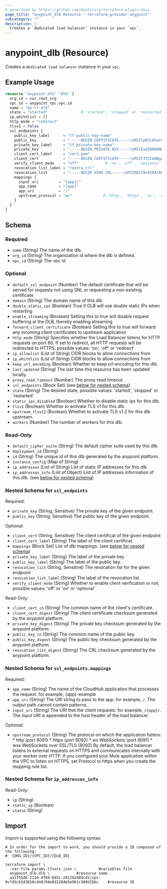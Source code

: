 ```yaml
---
# generated by https://github.com/hashicorp/terraform-plugin-docs
page_title: "anypoint_dlb Resource - terraform-provider-anypoint"
subcategory: ""
description: |-
  Creates a `dedicated load balancer` instance in your `vpc`.
---
```


# anypoint_dlb (Resource)

Creates a `dedicated load balancer` instance in your `vpc`.

## Example Usage

```terraform
resource "anypoint_dlb" "dlb" {
  org_id = var.root_org
  vpc_id = anypoint_vpc.vpc.id
  name = "my-tf-dlb"
  state = "started"               # 'started', 'stopped' or 'restarted'
  ip_whitelist = []
  http_mode = "redirect"
  tlsv1 = false
  ssl_endpoints {
    public_key_label      = "tf-public-key-name"
    public_key            = "-----BEGIN CERTIFICATE-----\nMIICpDCCAYwCCQCOpE/9k0ve8zANBgkqhkiG9w0BAQsFADAUMRIwEAYDVQQDDAls\nb2NhbGhvc3QwHhcNMjEwMzA1MTUyMTM1WhcNMjEwMzA2MTUyMTM1WjAUMRIwEAYD\nVQQDDAlsb2NhbGhvc3QwggEiMA0GCSqGSIb3DQEBAQUAA4IBDwAwggEKAoIBAQDK\n93gvOvMrcyVUvPnzC2UtXzHnV+rxW8I6VM+lFASV2FS+oZtiNGCFlbeEEMCImtAx\npaBw8/GTX5qNshFYNkGkvM4uh2PxYPZXfhOhkO42R6zdL89yTkY7E6nT/HwDUVAC\njJw67Y88St9h8yN5OOU95V3qkCbqfGxpKXnxmzTQt8aDRZQz5juQazVjMo4lIEpB\nuTPbXHRnHJCyr0OBOcGAGBTq2d7z2mFFlE+5w7RIiPNtx5KvG7wfO6KrCwfUGU5j\nl8466kfniqydGbxH7dsR+daPWAHrTCmZND7AWSiptIVzoJ/Q3QgT/qK8/SmpW9Hf\nDJQffO+I5y+w6y5cU1l3AgMBAAEwDQYJKoZIhvcNAQELBQADggEBAGS1mTWes3za\nWGlubGf76TiSn8GjIO7jIeVxBeB6rYq6iUFLUfEPCNHSlA0g7JJ40KW/osPc6EEm\nQzptRdhAoRDM5ilRTVMvuoGflw04OqrSUqR26+7aVJ8JcBJWBeP/5kGaMjPhy7oX\ntYPwzK2wXDYLDUCLXefF59NQoHUtytritckT5tP0UYDcRf2upBxn/v9lbF7AVfLZ\nO/vGplnD8Kq4QaFGL26ioh7e/n9TldbDJnspHh389aG6nqOKIgnL785Ggr6914vH\n4AMJa3r9cYpoe9ZdXL6b3aW+9MQo2Th2hDc7Z4CfVzJTZ9mg3ouKxIYGj+B4bj61\nN+MUQ5Q7aCo=\n-----END CERTIFICATE-----"
    private_key_label     = "tf-private-key-name"
    private_key           = "-----BEGIN PRIVATE KEY-----\nMIIEvQIBADANBgkqhkiG9w0BAQEFAASCBKcwggSjAgEAAoIBAQDK93gvOvMrcyVU\nvPnzC2UtXzHnV+rxW8I6VM+lFASV2FS+oZtiNGCFlbeEEMCImtAxpaBw8/GTX5qN\nshFYNkGkvM4uh2PxYPZXfhOhkO42R6zdL89yTkY7E6nT/HwDUVACjJw67Y88St9h\n8yN5OOU95V3qkCbqfGxpKXnxmzTQt8aDRZQz5juQazVjMo4lIEpBuTPbXHRnHJCy\nr0OBOcGAGBTq2d7z2mFFlE+5w7RIiPNtx5KvG7wfO6KrCwfUGU5jl8466kfniqyd\nGbxH7dsR+daPWAHrTCmZND7AWSiptIVzoJ/Q3QgT/qK8/SmpW9HfDJQffO+I5y+w\n6y5cU1l3AgMBAAECggEAe0TfZnf8FiiBxLxdZeJG2c6WJXY9B8d96CV4Uz8cJdHU\nbk8Caxt6f8dVRM1T0eOMjIqWLePKlYIcAPDkHdod9iqBYrrx1TjZhHva+mZmdusD\nLvcJm9e0Sc8AdvJCc1VgLZwuio+bTbf/gaLEqawHdpcmef6A1CsrQJdjK3zjD9tn\n45wk+S6lRoCdGvFXk8L/mZPhhktzTRA4GKODKKzfXtMPXpjzj9sY500KwnjBDsNW\nxg7acYA2NbvdZqStGWP3O56gpttH8Ye9JbYCwIFYiPq9KnXJMYYb/k1/qSI4LNPX\nSuv0xmj6QNnRh3sfPHIynd+iKIm0qvqpBl2Chg9UeQKBgQD2peuK8iuvl2P61d5V\nR5RlyjTMKL9f1Pm5Q+vhcD2q2Ubow4iQWUyMwMFHIxvscSDkD8+sneOz85WHfZx9\nOK8oX3MHHDkkWxs6lJBnHBayFHtbuiI0LfJzSGGio672rEmS3A7g8ZDx06QczaD5\nhVhaR1Z7z9PfHW2rBOOJFEjl6wKBgQDSqY6kvYwet4kCdTUTnMuJuZ5u85Yn8jjU\nlZgAsizYwvWWXlUEYIKlosOfc/j1NQejqoVDgsQSFqfHDEG4gnClnEXi5tBg+OhX\n/rolaak+fuJ/dLj0RrkAJGvymDsf6qZoXtV6winO6Y7D5vtcaaWBo3DqaD4+28n3\nM1/m3I47pQKBgBkueWzXKrSjrTZ3zVpBk5oM2fUaF+fN060hjRyYHAOsaTvscq3i\nIBmiuFjt8bTjG+uM3bQO7qd5sAOERIzYU7G4hQLt07utfYsujcupJ3wI8Us9Jq7T\nHhS9CBLVyVAv6NcQlohKwXSfGftC1zOCdLHK5L6BSm1WENNMDXr6UjL/AoGAWKwq\ncMmga2WR9EjluIWtXyGUwNsjf1kD9ueo/dIB8pPN0CeQ3bDKDXJ/qWSljIFv38Jt\nKcenRH3ozW4pU8MEK5GmESZa3BappjCApjLdnILIUCIPoDMMuDScg5b0fDDHLvOM\nJIoKEyBYibl2YKXPlsv3QZPzb34Qe09StNhtvkkCgYEA2tOGGyiqcjG1fDhvdYvf\nbpja2/7OetClQKmjQJRLECRkJmEJk/mpOruyFn9cg/4wPBVi2AqMCqG/KyTzuImT\nY/kqPJ+UmYLBDnxIXzff/6nUjuxTZXgcdtnlaK/xq2HoU3XsCyHjOcaCjIUSLQsx\neb6YXmFBGK62BISiWmm3aPQ=\n-----END PRIVATE KEY-----"
    client_cert_label     = "cert.pem"
    client_cert           = "-----BEGIN CERTIFICATE-----\nMIIF3TCCA8WgAwIBAgIUBFyq+QHZcCg5hPGYvLFV3ghrgewwDQYJKoZIhvcNAQEL\nBQAwfjELMAkGA1UEBhMCRlIxEjAQBgNVBAgMCUthcm5hdGFrYTESMBAGA1UEBwwJ\nQmVuZ2FsdXJ1MRUwEwYDVQQKDAxHb0xpbnV4Q2xvdWQxDjAMBgNVBAsMBUFkbWlu\nMSAwHgYDVQQDDBd0ZXJyYWZvcm0uYW55cG9pbnQudGVzdDAeFw0yMzA4MjUxNTQ0\nMTdaFw0zMzA4MjIxNTQ0MTdaMH4xCzAJBgNVBAYTAkZSMRIwEAYDVQQIDAlLYXJu\nYXRha2ExEjAQBgNVBAcMCUJlbmdhbHVydTEVMBMGA1UECgwMR29MaW51eENsb3Vk\nMQ4wDAYDVQQLDAVBZG1pbjEgMB4GA1UEAwwXdGVycmFmb3JtLmFueXBvaW50LnRl\nc3QwggIiMA0GCSqGSIb3DQEBAQUAA4ICDwAwggIKAoICAQDgIn1OUh9QS08squFZ\nGd1Jy7+lyFjMYvKZp+NBAgzvfCN2eTnVeMFgfBtkyD8v0hZirzjtztj0OU0vfna+\nvc8BjMoR4IcKHGt9cIYgv9ahSFL7lgyqtqIMC2LP2ro7Ja7zm+LHl84j7upvoqQE\nxI5q5byT/GGyvcG1hyKdIJUB9I4NgE1ej2VmiYE1uoK/WDVfDCqbM8M8YBkLmGtX\nwl8BmE6eajrtT+rlM4uQv9f29qmCfldrxkcyiHkRcGg3uHFyKD+1XrIbygGmsGb3\n0o00EM7tN+MlhAYELG21bvE8jzcpuF9Ho+uIJRpr2mvEoIUUjKvXu70Nd0EQMJgN\nHVak5Ky1bOaKeUwlHk6ZWTzSnpf2tqxNZXbkTw74p2iRaMDtpB3TNiYHA2gqdLlj\nGFRV1QVy5LR+oRkpqh5DQyKMsb+xj4glxG3okIhaVaKQJqHuvC7oolRgq093pfpt\nUcDvxhY0hM0ATFzs0DSs6rAiPWrgqXQoMRgqzOrBDOO3Efmu8d1W0pFJQ20DOkAQ\nt7EbgsIMqATeQkKLDgtUrWwlvkTHEZziRDzCn78bTKd/o3iUvc/uiCj0pOZX0uqc\nmhXn5vKay2mQsajIROaxowcyDrwM8i706HUZB+AhgobEbSHb2OSm/98XeCuZ5Aqn\nLeEoIvGgQO1NUdqOlhB+RWUbYQIDAQABo1MwUTAdBgNVHQ4EFgQUBtNZbr5gqhhq\n8QOJZJzyUEZtW4EwHwYDVR0jBBgwFoAUBtNZbr5gqhhq8QOJZJzyUEZtW4EwDwYD\nVR0TAQH/BAUwAwEB/zANBgkqhkiG9w0BAQsFAAOCAgEA2Qdbi0veqIBIZIW3PwMY\nD++UxLJHZH1/NzcCTI8UxSBQ3gkSDRXHkZJZXDiMxGhco+QmSnTn3FOvqRV+Son4\nA0usfkKoccSfrNOBQpQZLxCnL3ubek5+E+/BlrgG4gRpc8ITE8NZbFrR7ukKXr2d\nVaMgL4vuSJF88pJiF+s29kkRXax7bVkqa4CrSWcVXL6JxfT3FBChC6D0zi09/r71\nUcZtgfCVbDi87FydwEB4eeFS3DrtjNcCvTWQNUx0PQGqCB8YOdjeZNg3lASzb+Zg\nFvPRiDwlJt6LfUZiOtHqFvdNs1dEBfEetNb5E6R/Ww5IeDjhQcTQ9C0wasGBo9WF\nvAxKNv1m8+vTSApOELRfEOZ4abV0toGIqqGUfZnGcnGnFzsQ2p1yHplRDHH0bMck\nFTw+yVLL5azYQwvINW5nf6R1iS9IzcxpbJpV3CXMLQCdnuzjMu6q/NAfhxOoRIy6\nOwz3YXCjp9twra+XTuYRgCPRflW7vaJTwhi84UGMFmWbkw80yQzOCSGGcO8wsQE+\nfhv/Yhy1fLmRASGtniHeqggMLxz2kkUKp+Ej+Xi9RSAfmkryrXzx2GpIMfQjqdfs\nqOu9FhMBQfOSN9mqldxyglqZ5PJ3Ba2Q+lKMYZdqGYriSc7FvNs0xXReUlADOOWa\nhCke+v31hxedtqeQacOElH0=\n-----END CERTIFICATE-----\n"
    verify_client_mode    = "off"            # 'on', 'off', 'optional'
    revocation_list_label = "rootca.crl"
    revocation_list       = "-----BEGIN X509 CRL-----\nMIIDDzCB+AIBATANBgkqhkiG9w0BAQsFADB+MQswCQYDVQQGEwJGUjESMBAGA1UE\nCAwJS2FybmF0YWthMRIwEAYDVQQHDAlCZW5nYWx1cnUxFTATBgNVBAoMDEdvTGlu\ndXhDbG91ZDEOMAwGA1UECwwFQWRtaW4xIDAeBgNVBAMMF3RlcnJhZm9ybS5hbnlw\nb2ludC50ZXN0Fw0yMzA4MjUxNjA3MzRaFw0yMzA5MjQxNjA3MzRaMBQwEgIBBBcN\nMjMwODI1MTYwNjM0WqAwMC4wHwYDVR0jBBgwFoAUBtNZbr5gqhhq8QOJZJzyUEZt\nW4EwCwYDVR0UBAQCAhAAMA0GCSqGSIb3DQEBCwUAA4ICAQCS1OkLBWTOU0cD4jBf\nEaIOrk/WqtxVTgci5lbeUV8rMZuw2PBHkqT9ZditGsP+aYCz/od5P5tv0W4fu9Ny\nJ/vS3/d4tJGYEZltbZhB00zgm2uRK2l3bYSt1kwOMnpqHzBJsWcjuTG1wGG8RjAr\nHWOCzbyRsi+HfHoB+vtHOsG9MiuDs7SRtCgppN6cteZjscWDTcSnrMI3AwLCHJNa\nG5W96JdZLinJNvvOqxlBfRBbilAgr1x7L1DHYum2WIKbmk/rR4ThhWPU4ceT+QyX\naXWfyuHy/BFSuXdOGa+4Uxf5GvHT8UcqIFT+sS9k7JwO/FLPytnpZdF+IKSnmpDQ\nAAqCMDHZyEi5bKfeWoNmumYCHF3cu5CA0XkS0+Jw4Mn6d/lg1TNQAtbk17XOE/Q3\nvpR3jkCcr0gVEkDXPTMA/pypblipAy7ywxKSD1EAhkCEo0tImHvTCafuY+3AXpKA\nvcMarpFPGVsuZeL4tuzbzt1dT2iHduMMmyJXZcViAbsbQXYG/T0zeF9Nc8IdtjhQ\nPFx2MQPCj8IqkXC3o8ms7UHVGRov1f7akUF+ojvI3vXwzqj7/sKDmzNMwT2NxUwx\nNs0Dhn4L5JGigShWNkfGvhvphDslKhb+LXsxlgQL1aZicgxtDpt/icmtStf3J4kb\nIgjRq7Km94h5AlY4xehiq+29RQ==\n-----END X509 CRL-----\n"
    mappings {
      input_uri         = "{app}/"
      app_name          = "{app}"
      app_uri           = "/"
      upstream_protocol = "ws"              # 'http', 'https', 'ws', 'wss'
    }
  }
}
```

<!-- schema generated by tfplugindocs -->
## Schema

### Required

- `name` (String) The name of the dlb.
- `org_id` (String) The organization id where the dlb is defined.
- `vpc_id` (String) The vpc id

### Optional

- `default_ssl_endpoint` (Number) The default certificate that will be served for requests not using SNI, or requesting a non-existing certificate
- `domain` (String) The domain name of this dlb
- `double_static_ips` (Boolean) True if DLB will use double static IPs when restarting
- `enable_streaming` (Boolean) Setting this to true will disable request buffering at the DLB, thereby enabling streaming
- `forward_client_certificate` (Boolean) Setting this to true will forward any incoming client certificates to upstream application
- `http_mode` (String) Specifies whether the Load Balancer listens for HTTP requests on port 80. If set to redirect, all HTTP requests will be redirected to HTTPS. possible values: 'on', 'off' or 'redirect'
- `ip_allowlist` (List of String) CIDR blocks to allow connections from
- `ip_whitelist` (List of String) CIDR blocks to allow connections from
- `keep_url_encoding` (Boolean) Whether to keep url encoding for this dlb.
- `last_updated` (String) The last time this resource has been updated locally.
- `proxy_read_timeout` (Number) The proxy read timeout
- `ssl_endpoints` (Block Set) (see [below for nested schema](#nestedblock--ssl_endpoints))
- `state` (String) The desired state, possible values: 'started', 'stopped' or 'restarted'
- `static_ips_disabled` (Boolean) Whether to disable static ips for this dlb.
- `tlsv1` (Boolean) Whether to activate TLS v1 for this dlb.
- `upstream_tlsv12` (Boolean) Whether to activate TLS v1.2 for this dlb upstream.
- `workers` (Number) The number of workers for this dlb.

### Read-Only

- `default_cipher_suite` (String) The default cipher suite used by this dlb.
- `deployment_id` (String)
- `id` (String) The unique id of this dlb generated by the anypoint platform.
- `instance_config` (Map of String)
- `ip_addresses` (List of String) List of static IP addresses for this dlb
- `ip_addresses_info` (List of Object) List of IP addresses information of this dlb. (see [below for nested schema](#nestedatt--ip_addresses_info))

<a id="nestedblock--ssl_endpoints"></a>
### Nested Schema for `ssl_endpoints`

Required:

- `private_key` (String, Sensitive) The private key of the given endpoint
- `public_key` (String, Sensitive) The public key of the given endpoint.

Optional:

- `client_cert` (String, Sensitive) The client certificat of the given endpoint
- `client_cert_label` (String) The label of the client certificat.
- `mappings` (Block Set) List of dlb mappings. (see [below for nested schema](#nestedblock--ssl_endpoints--mappings))
- `private_key_label` (String) The label of the private key.
- `public_key_label` (String) The label of the public key.
- `revocation_list` (String, Sensitive) The revocation list for the given endpoint
- `revocation_list_label` (String) The label of the revocation list.
- `verify_client_mode` (String) Whether to enable client verification or not, possible values: 'off' or 'on' or 'optional'

Read-Only:

- `client_cert_cn` (String) The common name of the client's certificate.
- `client_cert_digest` (String) The client certificate checksum generated by the anypoint platform.
- `private_key_digest` (String) The private key checksum generated by the anypoint platform.
- `public_key_cn` (String) The common name of the public key.
- `public_key_digest` (String) The public key checksum generated by the anypoint platform.
- `revocation_list_digest` (String) The CRL checksum generated by the anypoint platform.

<a id="nestedblock--ssl_endpoints--mappings"></a>
### Nested Schema for `ssl_endpoints.mappings`

Required:

- `app_name` (String) The name of the CloudHub application that processes the request: for example, {app}-example
- `app_uri` (String) The URI string to pass to the app: for example, `/`. The output path cannot contain patterns.
- `input_uri` (String) The URI that the client requests: for example, `/{app}/`. The input URI is appended to the host header of the load balancer.

Optional:

- `upstream_protocol` (String) The protocol on which the application listens:
											* http (port 8091)
											* https (port 8092)
											* ws WebSockets (port 8091)
											* wss WebSockets over SSL/TLS (8092)
											By default, the load balancer listens to external requests on HTTPS and communicates internally with your worker over HTTP. If you configured your Mule application within the VPC to listen on HTTPS, set Protocol to https when you create the mapping rule list.



<a id="nestedatt--ip_addresses_info"></a>
### Nested Schema for `ip_addresses_info`

Read-Only:

- `ip` (String)
- `static_ip` (Boolean)
- `status` (String)

## Import

Import is supported using the following syntax:

```shell
# In order for the import to work, you should provide a ID composed of the following:
#  {ORG_ID}/{VPC_ID}/{DLB_ID}

terraform import \
  -var-file params.tfvars.json \          #variables file
  anypoint_dlb.dlb \            #resource name
  aa1f55d6-213d-4f60-845c-201282484cd1/vpc-0cfd5cb3d3010cd44/64e8d2284b5e9b1c388d1bbc    #resource ID
```
